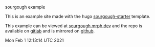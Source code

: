 sourgough example  

This is an example site made with the hugo [sourgough-starter](https://github.com/jack-alop/sourgough-starter) template.   

This example can be viewed at [sourgough.mrph.dev](https://sourgough.mrph.dev) and the repo is available on [gitlab](https://gitlab.com/Jack-alope/sourgough-example) and is mirrored on [github](https://github.com/jack-alope/sourgough-example).    

  
  
Mon Feb  1 12:13:14 UTC 2021
